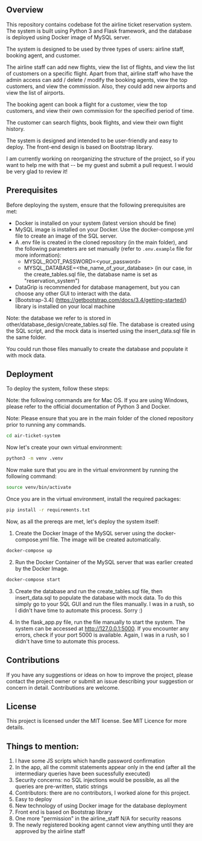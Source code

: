 ## Overview

This repository contains codebase fot the airline ticket reservation system. The system is built using Python 3 and Flask framework, and the database is deployed using Docker image of MySQL server. 

The system is designed to be used by three types of users: airline staff, booking agent, and customer. 

The airline staff can add new flights, view the list of flights, and view the list of customers on a specific flight. Apart from that, airline staff who have the admin access can add / delete / modify the booking agents, view the top customers, and view the commission. Also, they could add new airports and view the list of airports. 

The booking agent can book a flight for a customer, view the top customers, and view their own commission for the specified period of time. 

The customer can search flights, book flights, and view their own flight history. 

The system is designed and intended to be user-friendly and easy to deploy. The front-end design is based on Bootstrap library.

I am currently working on reorganizing the structure of the project, so if you want to help me with that -- be my guest and submit a pull request. I would be very glad to review it!

## Prerequisites

Before deploying the system, ensure that the following prerequisites are met:

- Docker is installed on your system (latest version should be fine)
- MySQL image is installed on your Docker. Use the docker-compose.yml file to create an image of the SQL server.
- A .env file is created in the cloned repository (in the main folder), and the following parameters are set manually (refer to `.env.example` file for more information):
  - MYSQL_ROOT_PASSWORD=<your_password>
  - MYSQL_DATABASE=<the_name_of_your_database> (in our case, in the create_tables.sql file, the database name is set as "reservation_system")
- DataGrip is recommended for database management, but you can choose any other GUI to interact with the data.
- [Bootstrap-3.4] (https://getbootstrap.com/docs/3.4/getting-started/) library is installed on your local machine

Note: the database we refer to is stored in other/database_design/create_tables.sql file. The database is created using the SQL script, and the mock data is inserted using the insert_data.sql file in the same folder. 

You could run those files manually to create the database and populate it with mock data.

## Deployment

To deploy the system, follow these steps:

Note: the following commands are for Mac OS. If you are using Windows, please refer to the official documentation of Python 3 and Docker.

Note: Please ensure that you are in the main folder of the cloned repository prior to running any commands.

```bash
cd air-ticket-system
```

Now let's create your own virtual environment:

```bash
python3 -m venv .venv
```

Now make sure that you are in the virtual environment by running the following command:

```bash
source venv/bin/activate
```

Once you are in the virtual environment, install the required packages:

```bash
pip install -r requirements.txt
```

Now, as all the prereqs are met, let's deploy the system itself:

1. Create the Docker Image of the MySQL server using the docker-compose.yml file. The image will be created automatically.

```bash
docker-compose up
```

2. Run the Docker Container of the MySQL server that was earlier created by the Docker Image.

```bash
docker-compose start
```

3. Create the database and run the create_tables.sql file, then insert_data.sql to populate the database with mock data. To do this simply go to your SQL GUI and run the files manually. I was in a rush, so I didn't have time to automate this process. Sorry :) 

3. In the flask_app.py file, run the file manually to start the system. The system can be accessed at http://127.0.0.1:5000. If you encounter any errors, check if your port 5000 is available. Again, I was in a rush, so I didn't have time to automate this process.

## Contributions

If you have any suggestions or ideas on how to improve the project, please contact the project owner or submit an issue describing your suggestion or concern in detail. Contributions are welcome.

## License

This project is licensed under the MIT license. See MIT Licence for more details.

## Things to mention:

1. I have some JS scripts which handle password confirmation
2. In the app, all the commit statements appear only in the end (after all the intermediary queries have been sucessfully executed)
3. Security concerns: no SQL injections would be possible, as all the queries are pre-written, static strings
4. Contributors: there are no contributors, I worked alone for this project.
5. Easy to deploy 
6. New technology of using Docker image for the database deployment
7. Front end is based on Bootstrap library
8. One more "permission" in the airline_staff N/A for security reasons
9. The newly registered booking agent cannot view anything until they are approved by the airline staff
